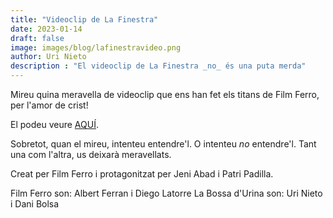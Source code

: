 ```yaml
---
title: "Videoclip de La Finestra"
date: 2023-01-14
draft: false
image: images/blog/lafinestravideo.png
author: Uri Nieto
description : "El videoclip de La Finestra _no_ és una puta merda"
---
```


Mireu quina meravella de videoclip que ens han fet els titans de Film Ferro, per l'amor de crist!

El podeu veure [AQUÍ](https://www.youtube.com/watch?v=l268YOkVkpw).

Sobretot, quan el mireu, intenteu entendre'l. O intenteu _no_ entendre'l. Tant una com l'altra, us deixarà meravellats.

Creat per Film Ferro i protagonitzat per Jeni Abad i Patri Padilla.

Film Ferro son: Albert Ferran i Diego Latorre 
La Bossa d'Urina son: Uri Nieto i Dani Bolsa

